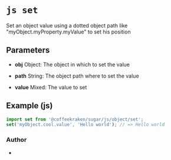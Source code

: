 


<!-- @namespace    sugar.js.object -->
<!-- @name    set -->

# ```js set ```


Set an object value using a dotted object path like "myObject.myProperty.myValue" to set his position

## Parameters

- **obj**  Object: The object in which to set the value

- **path**  String: The object path where to set the value

- **value**  Mixed: The value to set



## Example (js)

```js
import set from '@coffeekraken/sugar/js/object/set';
set('myObject.cool.value', 'Hello world'); // => Hello world
```


### Author
- 



